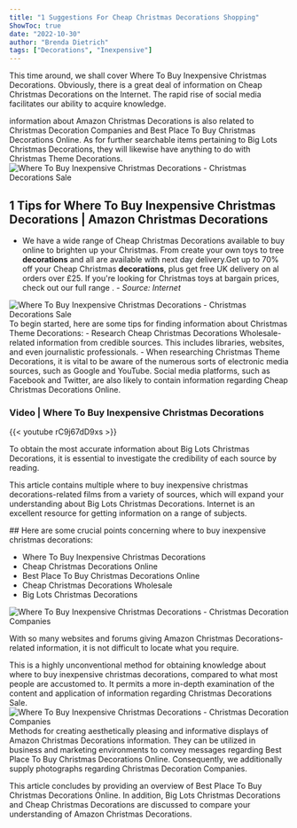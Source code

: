 ```yaml
---
title: "1 Suggestions For Cheap Christmas Decorations Shopping"
ShowToc: true 
date: "2022-10-30"
author: "Brenda Dietrich" 
tags: ["Decorations", "Inexpensive"]
---
```


	
This time around, we shall cover Where To Buy Inexpensive Christmas Decorations. Obviously, there is a great deal of information on Cheap Christmas Decorations on the Internet. The rapid rise of social media facilitates our ability to acquire knowledge.

information about Amazon Christmas Decorations is also related to Christmas Decoration Companies and Best Place To Buy Christmas Decorations Online. As for further searchable items pertaining to Big Lots Christmas Decorations, they will likewise have anything to do with Christmas Theme Decorations.
<img loading="lazy" src="http://cdn.architecturendesign.net/wp-content/uploads/2014/11/AD-Christmas-Craft-For-Kids-15.jpg" onerror="this.onerror=null;this.src='https://blogger.googleusercontent.com/img/a/AVvXsEhe7F7TRXHtjiKvHb5vS7DmnxvpHiDyoYyYvm1nHB3Qp2_w3BnM6A2eq4v7FYxCC9bfZt3a9vIMtAYEKUiaDQbHMg-ViyGmRIj39MLp0bGFfgfYw1Dc9q_H-T0wiTm3l0Uq42dETrN9eC8aGJ9_IORZsxST1AcLR7np1koOfcc7tnHa4S8Mwz_xD9d0=s16000';" alt="Where To Buy Inexpensive Christmas Decorations - Christmas Decorations Sale" >

## 1 Tips for Where To Buy Inexpensive Christmas Decorations | Amazon Christmas Decorations
-   We have a wide range of Cheap Christmas Decorations available to buy online to brighten up your Christmas. From create your own toys to tree **decorations** and all are available with next day delivery.Get up to 70% off your Cheap Christmas **decorations**, plus get free UK delivery on al orders over £25. If you're looking for Christmas toys at bargain prices, check out our full range . - <cite>Source: Internet</cite>


<img loading="lazy" src="https://adorable-home.com/wp-content/gallery/norwegian-christmas-decoration/norwegian-christmas-decoration-13.jpg" onerror="this.onerror=null;this.src='https://blogger.googleusercontent.com/img/a/AVvXsEhe7F7TRXHtjiKvHb5vS7DmnxvpHiDyoYyYvm1nHB3Qp2_w3BnM6A2eq4v7FYxCC9bfZt3a9vIMtAYEKUiaDQbHMg-ViyGmRIj39MLp0bGFfgfYw1Dc9q_H-T0wiTm3l0Uq42dETrN9eC8aGJ9_IORZsxST1AcLR7np1koOfcc7tnHa4S8Mwz_xD9d0=s16000';" alt="Where To Buy Inexpensive Christmas Decorations - Christmas Decorations Sale" >
To begin started, here are some tips for finding information about Christmas Theme Decorations:
- Research Cheap Christmas Decorations Wholesale-related information from credible sources. This includes libraries, websites, and even journalistic professionals.
- When researching Christmas Theme Decorations, it is vital to be aware of the numerous sorts of electronic media sources, such as Google and YouTube. Social media platforms, such as Facebook and Twitter, are also likely to contain information regarding Cheap Christmas Decorations Online.

### Video | Where To Buy Inexpensive Christmas Decorations
{{< youtube rC9j67dD9xs >}} 

To obtain the most accurate information about Big Lots Christmas Decorations, it is essential to investigate the credibility of each source by reading.

This article contains multiple where to buy inexpensive christmas decorations-related films from a variety of sources, which will expand your understanding about Big Lots Christmas Decorations. Internet is an excellent resource for getting information on a range of subjects.
<script async="async" data-cfasync="false" src="//normallydemandedalter.com/fe63df3c5408708b15d8dc3d9b206b31/invoke.js"></script>
<div id="container-fe63df3c5408708b15d8dc3d9b206b31"></div>
## Here are some crucial points concerning where to buy inexpensive christmas decorations:

- Where To Buy Inexpensive Christmas Decorations
- Cheap Christmas Decorations Online
- Best Place To Buy Christmas Decorations Online
- Cheap Christmas Decorations Wholesale
- Big Lots Christmas Decorations

 <img loading="lazy" src="https://adorable-home.com/wp-content/gallery/norwegian-christmas-decoration/norwegian-christmas-decoration-7.jpg" onerror="this.onerror=null;this.src='https://blogger.googleusercontent.com/img/a/AVvXsEhe7F7TRXHtjiKvHb5vS7DmnxvpHiDyoYyYvm1nHB3Qp2_w3BnM6A2eq4v7FYxCC9bfZt3a9vIMtAYEKUiaDQbHMg-ViyGmRIj39MLp0bGFfgfYw1Dc9q_H-T0wiTm3l0Uq42dETrN9eC8aGJ9_IORZsxST1AcLR7np1koOfcc7tnHa4S8Mwz_xD9d0=s16000';" alt="Where To Buy Inexpensive Christmas Decorations - Christmas Decoration Companies" >

With so many websites and forums giving Amazon Christmas Decorations-related information, it is not difficult to locate what you require.

This is a highly unconventional method for obtaining knowledge about where to buy inexpensive christmas decorations, compared to what most people are accustomed to. It permits a more in-depth examination of the content and application of information regarding Christmas Decorations Sale.
<img loading="lazy" src="https://i0.wp.com/www.ecstasycoffee.com/wp-content/uploads/2016/10/Christmas-Window-Decorations-Ideas-10.jpg" onerror="this.onerror=null;this.src='https://blogger.googleusercontent.com/img/a/AVvXsEhe7F7TRXHtjiKvHb5vS7DmnxvpHiDyoYyYvm1nHB3Qp2_w3BnM6A2eq4v7FYxCC9bfZt3a9vIMtAYEKUiaDQbHMg-ViyGmRIj39MLp0bGFfgfYw1Dc9q_H-T0wiTm3l0Uq42dETrN9eC8aGJ9_IORZsxST1AcLR7np1koOfcc7tnHa4S8Mwz_xD9d0=s16000';" alt="Where To Buy Inexpensive Christmas Decorations - Christmas Decoration Companies" >
Methods for creating aesthetically pleasing and informative displays of Amazon Christmas Decorations information. They can be utilized in business and marketing environments to convey messages regarding Best Place To Buy Christmas Decorations Online. Consequently, we additionally supply photographs regarding Christmas Decoration Companies.

This article concludes by providing an overview of Best Place To Buy Christmas Decorations Online. In addition, Big Lots Christmas Decorations and Cheap Christmas Decorations are discussed to compare your understanding of Amazon Christmas Decorations.
	
	

